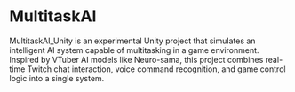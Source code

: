 # MultitaskAI
MultitaskAI_Unity is an experimental Unity project that simulates an intelligent AI system capable of multitasking in a game environment. Inspired by VTuber AI models like Neuro-sama, this project combines real-time Twitch chat interaction, voice command recognition, and game control logic into a single system.
